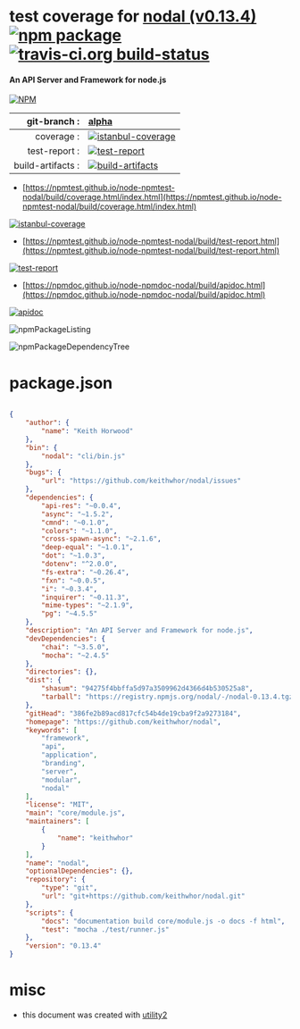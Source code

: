 # test coverage for  [nodal (v0.13.4)](https://github.com/keithwhor/nodal)  [![npm package](https://img.shields.io/npm/v/npmtest-nodal.svg?style=flat-square)](https://www.npmjs.org/package/npmtest-nodal) [![travis-ci.org build-status](https://api.travis-ci.org/npmtest/node-npmtest-nodal.svg)](https://travis-ci.org/npmtest/node-npmtest-nodal)
#### An API Server and Framework for node.js

[![NPM](https://nodei.co/npm/nodal.png?downloads=true&downloadRank=true&stars=true)](https://www.npmjs.com/package/nodal)

| git-branch : | [alpha](https://github.com/npmtest/node-npmtest-nodal/tree/alpha)|
|--:|:--|
| coverage : | [![istanbul-coverage](https://npmtest.github.io/node-npmtest-nodal/build/coverage.badge.svg)](https://npmtest.github.io/node-npmtest-nodal/build/coverage.html/index.html)|
| test-report : | [![test-report](https://npmtest.github.io/node-npmtest-nodal/build/test-report.badge.svg)](https://npmtest.github.io/node-npmtest-nodal/build/test-report.html)|
| build-artifacts : | [![build-artifacts](https://npmtest.github.io/node-npmtest-nodal/glyphicons_144_folder_open.png)](https://github.com/npmtest/node-npmtest-nodal/tree/gh-pages/build)|

- [https://npmtest.github.io/node-npmtest-nodal/build/coverage.html/index.html](https://npmtest.github.io/node-npmtest-nodal/build/coverage.html/index.html)

[![istanbul-coverage](https://npmtest.github.io/node-npmtest-nodal/build/screenCapture.buildCi.browser.%252Ftmp%252Fbuild%252Fcoverage.lib.html.png)](https://npmtest.github.io/node-npmtest-nodal/build/coverage.html/index.html)

- [https://npmtest.github.io/node-npmtest-nodal/build/test-report.html](https://npmtest.github.io/node-npmtest-nodal/build/test-report.html)

[![test-report](https://npmtest.github.io/node-npmtest-nodal/build/screenCapture.buildCi.browser.%252Ftmp%252Fbuild%252Ftest-report.html.png)](https://npmtest.github.io/node-npmtest-nodal/build/test-report.html)

- [https://npmdoc.github.io/node-npmdoc-nodal/build/apidoc.html](https://npmdoc.github.io/node-npmdoc-nodal/build/apidoc.html)

[![apidoc](https://npmdoc.github.io/node-npmdoc-nodal/build/screenCapture.buildCi.browser.%252Ftmp%252Fbuild%252Fapidoc.html.png)](https://npmdoc.github.io/node-npmdoc-nodal/build/apidoc.html)

![npmPackageListing](https://npmtest.github.io/node-npmtest-nodal/build/screenCapture.npmPackageListing.svg)

![npmPackageDependencyTree](https://npmtest.github.io/node-npmtest-nodal/build/screenCapture.npmPackageDependencyTree.svg)



# package.json

```json

{
    "author": {
        "name": "Keith Horwood"
    },
    "bin": {
        "nodal": "cli/bin.js"
    },
    "bugs": {
        "url": "https://github.com/keithwhor/nodal/issues"
    },
    "dependencies": {
        "api-res": "~0.0.4",
        "async": "~1.5.2",
        "cmnd": "~0.1.0",
        "colors": "~1.1.0",
        "cross-spawn-async": "~2.1.6",
        "deep-equal": "~1.0.1",
        "dot": "~1.0.3",
        "dotenv": "^2.0.0",
        "fs-extra": "~0.26.4",
        "fxn": "~0.0.5",
        "i": "~0.3.4",
        "inquirer": "~0.11.3",
        "mime-types": "~2.1.9",
        "pg": "~4.5.5"
    },
    "description": "An API Server and Framework for node.js",
    "devDependencies": {
        "chai": "~3.5.0",
        "mocha": "~2.4.5"
    },
    "directories": {},
    "dist": {
        "shasum": "94275f4bbffa5d97a3509962d4366d4b530525a8",
        "tarball": "https://registry.npmjs.org/nodal/-/nodal-0.13.4.tgz"
    },
    "gitHead": "386fe2b89acd817cfc54b4de19cba9f2a9273184",
    "homepage": "https://github.com/keithwhor/nodal",
    "keywords": [
        "framework",
        "api",
        "application",
        "branding",
        "server",
        "modular",
        "nodal"
    ],
    "license": "MIT",
    "main": "core/module.js",
    "maintainers": [
        {
            "name": "keithwhor"
        }
    ],
    "name": "nodal",
    "optionalDependencies": {},
    "repository": {
        "type": "git",
        "url": "git+https://github.com/keithwhor/nodal.git"
    },
    "scripts": {
        "docs": "documentation build core/module.js -o docs -f html",
        "test": "mocha ./test/runner.js"
    },
    "version": "0.13.4"
}
```



# misc
- this document was created with [utility2](https://github.com/kaizhu256/node-utility2)
